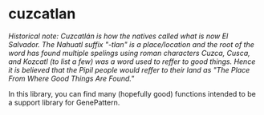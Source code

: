 # cuzcatlan
*Historical note: Cuzcatlán is how the natives called what is now El Salvador. The Nahuatl suffix "-tlan" is a place/location and the root of the word has found multiple spelings using roman characters Cuzca, Cusca, and Kozcatl (to list a few) was a word used to reffer to good things. Hence it is believed that the Pipil people would reffer to their land as "The Place From Where Good Things Are Found."*

In this library, you can find many (hopefully good) functions intended to be a support library for GenePattern.
